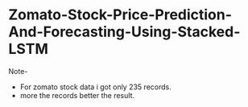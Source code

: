 # Zomato-Stock-Price-Prediction-And-Forecasting-Using-Stacked-LSTM

Note-
- For zomato stock data i got only 235 records. 
- more the records better the result. 
